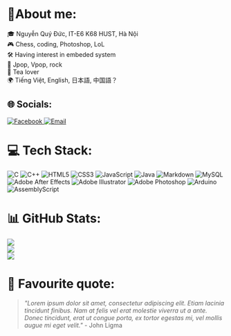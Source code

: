 # 💫About me:
🎓 Nguyễn Quý Đức, IT-E6 K68 HUST, Hà Nội<br>
🎮 Chess, coding, Photoshop, LoL<br>
🛠 Having interest in embeded system <br>
🎵 Jpop, Vpop, rock<br>
🍵 Tea lover <br>
🌍 Tiếng Việt, English, 日本語, 中国語？



## 🌐 Socials:
<a href="https://facebook.com/nqd1445">
  <img src="https://img.shields.io/badge/Facebook-%231877F2.svg?logo=Facebook&logoColor=white" alt="Facebook">
</a>
<a href="mailto:duc.nq235682@sis.hust.edu.vn">
  <img src="https://img.shields.io/badge/Email-D14836?logo=gmail&logoColor=white" alt="Email">
</a>


# 💻 Tech Stack:
![C](https://img.shields.io/badge/c-%2300599C.svg?style=for-the-badge&logo=c&logoColor=white) 
![C++](https://img.shields.io/badge/c++-%2300599C.svg?style=for-the-badge&logo=c%2B%2B&logoColor=white) 
![HTML5](https://img.shields.io/badge/html5-%23E34F26.svg?style=for-the-badge&logo=html5&logoColor=white) 
![CSS3](https://camo.githubusercontent.com/930c71eac967cc5cec61c0aa08ba3719f9cb68e28cdffa63b28b0a31be1663b4/68747470733a2f2f696d672e736869656c64732e696f2f62616467652f637373332d2532333135373242362e7376673f7374796c653d666f722d7468652d6261646765266c6f676f3d63737333266c6f676f436f6c6f723d7768697465)
![JavaScript](https://img.shields.io/badge/javascript-%23323330.svg?style=for-the-badge&logo=javascript&logoColor=%23F7DF1E) 
![Java](https://img.shields.io/badge/java-%23ED8B00.svg?style=for-the-badge&logo=openjdk&logoColor=white) 
![Markdown](https://img.shields.io/badge/markdown-%23000000.svg?style=for-the-badge&logo=markdown&logoColor=white) 
![MySQL](https://img.shields.io/badge/mysql-4479A1.svg?style=for-the-badge&logo=mysql&logoColor=white) 
![Adobe After Effects](https://img.shields.io/badge/Adobe%20After%20Effects-9999FF.svg?style=for-the-badge&logo=Adobe%20After%20Effects&logoColor=white) 
![Adobe Illustrator](https://img.shields.io/badge/adobe%20illustrator-%23FF9A00.svg?style=for-the-badge&logo=adobe%20illustrator&logoColor=white)
![Adobe Photoshop](https://img.shields.io/badge/adobe%20photoshop-%2331A8FF.svg?style=for-the-badge&logo=adobe%20photoshop&logoColor=white) 
![Arduino](https://img.shields.io/badge/-Arduino-00979D?style=for-the-badge&logo=Arduino&logoColor=white) 
![AssemblyScript](https://img.shields.io/badge/assembly%20script-%23000000.svg?style=for-the-badge&logo=assemblyscript&logoColor=white)
# 📊 GitHub Stats:
![](https://github-readme-stats.vercel.app/api?username=nqd1&theme=transparent&hide_border=false&include_all_commits=true&count_private=true)<br/>
![](https://nirzak-streak-stats.vercel.app/?user=nqd1&theme=transparent&hide_border=false)<br/>
![](https://github-readme-stats.vercel.app/api/top-langs/?username=nqd1&theme=transparent&hide_border=false&include_all_commits=true&count_private=true&layout=pie) <!--layout=donut hasnt updated yet-->


# 💬 Favourite quote:
> _"Lorem ipsum dolor sit amet, consectetur adipiscing elit. Etiam lacinia tincidunt finibus. Nam at felis vel erat molestie viverra ut a ante. Donec tincidunt, erat ut congue porta, ex tortor egestas mi, vel mollis augue mi eget velit."_ - John Ligma 


